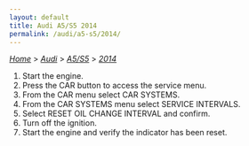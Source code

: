 ```yaml
---
layout: default
title: Audi A5/S5 2014
permalink: /audi/a5-s5/2014/
---
```

[*Home*](/) > [*Audi*](/audi/) > [*A5/S5*](/audi/a5-s5/) > [*2014*](/audi/a5-s5/2014/)

1. Start the engine.
2. Press the CAR button to access the service menu.
3. From the CAR menu select CAR SYSTEMS.
4. From the CAR SYSTEMS menu select SERVICE INTERVALS.
5. Select RESET OIL CHANGE INTERVAL and confirm.
6. Turn off the ignition.
7. Start the engine and verify the indicator has been reset.